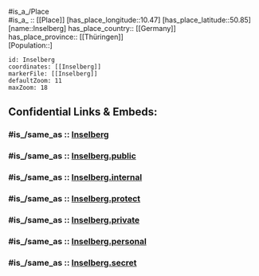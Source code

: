 ﻿---
confidential: public
isDeleted: false
location:
- 50.85
- 10.47
mapmarker: city
mapzoom:
- 7
- 12
SpocWebEntityId: 31115
tags:
- geo/City
type: City
---

#is_a_/Place  
#is_a_ :: [[Place]] 
[has_place_longitude::10.47] 
[has_place_latitude::50.85] 
[name::Inselberg] 
has_place_country:: [[Germany]]  
has_place_province:: [[Thüringen]]  
[Population::] 



```leaflet
id: Inselberg
coordinates: [[Inselberg]] 
markerFile: [[Inselberg]] 
defaultZoom: 11 
maxZoom: 18
```


## Confidential Links & Embeds: 

### #is_/same_as :: [Inselberg](/_Standards/Earth/Continent/Europe/Europe~Central/Germany/Germany~East/Thüringen/counties~TH/Gotha/cities~Gotha/Tabarz_Thür.Wald/City/Inselberg.md) 

### #is_/same_as :: [Inselberg.public](/_public/Earth/Continent/Europe/Europe~Central/Germany/Germany~East/Thüringen/counties~TH/Gotha/cities~Gotha/Tabarz_Thür.Wald/City/Inselberg.public.md) 

### #is_/same_as :: [Inselberg.internal](/_internal/Earth/Continent/Europe/Europe~Central/Germany/Germany~East/Thüringen/counties~TH/Gotha/cities~Gotha/Tabarz_Thür.Wald/City/Inselberg.internal.md) 

### #is_/same_as :: [Inselberg.protect](/_protect/Earth/Continent/Europe/Europe~Central/Germany/Germany~East/Thüringen/counties~TH/Gotha/cities~Gotha/Tabarz_Thür.Wald/City/Inselberg.protect.md) 

### #is_/same_as :: [Inselberg.private](/_private/Earth/Continent/Europe/Europe~Central/Germany/Germany~East/Thüringen/counties~TH/Gotha/cities~Gotha/Tabarz_Thür.Wald/City/Inselberg.private.md) 

### #is_/same_as :: [Inselberg.personal](/_personal/Earth/Continent/Europe/Europe~Central/Germany/Germany~East/Thüringen/counties~TH/Gotha/cities~Gotha/Tabarz_Thür.Wald/City/Inselberg.personal.md) 

### #is_/same_as :: [Inselberg.secret](/_secret/Earth/Continent/Europe/Europe~Central/Germany/Germany~East/Thüringen/counties~TH/Gotha/cities~Gotha/Tabarz_Thür.Wald/City/Inselberg.secret.md)

